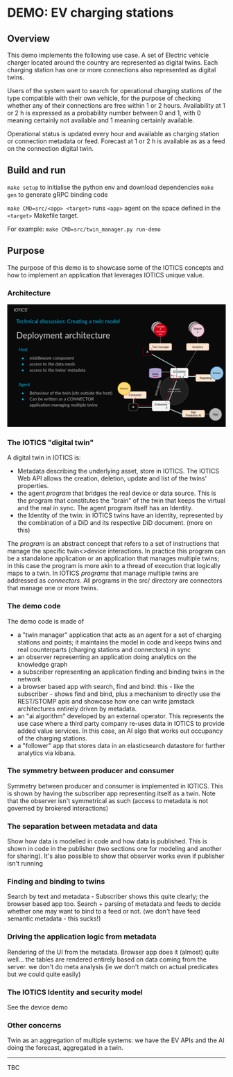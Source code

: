 # DEMO: EV charging stations

## Overview

This demo implements the following use case. A set of Electric vehicle charger located around the country are represented as digital twins.
Each charging station has one or more connections also represented as digital twins.

Users of the system want to search for operational charging stations of the type compatible with their own vehicle, for the purpose of checking whether any of their connections are free within 1 or 2 hours. Availability at 1 or 2 h is expressed as a probability number between 0 and 1, with 0 meaning certainly not available and 1 meaning certainly available.

Operational status is updated every hour and available as charging station or connection metadata or feed. Forecast at 1 or 2 h is available as as a feed on the connection digital twin.

## Build and run

`make setup` to initialise the python env and download dependencies
`make gen` to generate gRPC binding code

`make CMD=src/<app> <target>` runs `<app>` agent on the space defined in the `<target>` Makefile target.

For example: `make CMD=src/twin_manager.py run-demo`

## Purpose

The purpose of this demo is to showcase some of the IOTICS concepts and how to implement an application that leverages IOTICS unique value.

### Architecture

![Architecture](https://github.com/Iotic-Labs/iotics-ev-demo/blob/import/architecture.png?raw=true)

### The IOTICS "digital twin"

A digital twin in IOTICS is:

- Metadata describing the underlying asset, store in IOTICS. The IOTICS Web API allows the creation, deletion, update and list of the twins' properties.
- the agent _program_ that bridges the real device or data source. This is the program that constitutes the "brain" of the twin that keeps the virtual and the real in sync. The agent program itself has an Identity.
- the Identity of the twin: in IOTICS twins have an identity, represented by the combination of a DiD and its respective DiD document. (more on this)

The _program_ is an abstract concept that refers to a set of instructions that manage the specific twin<>device interactions. In practice this program can be a standalone application or an application that manages multiple twins; in this case the program is more akin to a thread of execution that logically maps to a twin.
In IOTICS _programs_ that manage multiple twins are addressed as _connectors_. All programs in the src/ directory are connectors that manage one or more twins.

### The demo code

The demo code is made of

- a "twin manager" application that acts as an agent for a set of charging stations and points; it maintains the model in code and keeps twins and real counterparts (charging stations and connectors) in sync
- an observer representing an application doing analytics on the knowledge graph
- a subscriber representing an application finding and binding twins in the network
- a browser based app with search, find and bind: this - like the subscriber - shows find and bind, plus a mechanism to directly use the REST/STOMP apis and showcase how one can write jamstack architectures entirely driven by metadata.
- an "ai algorithm" developed by an external operator. This represents the use case where a third party company re-uses data in IOTICS to provide added value services. In this case, an AI algo that works out occupancy of the charging stations.
- a "follower" app that stores data in an elasticsearch datastore for further analytics via kibana.


### The symmetry between producer and consumer

Symmetry between producer and consumer is implemented in IOTICS. This is shown by having the subscriber app representing itself as a twin.
Note that the observer isn't symmetrical as such (access to metadata is not governed by brokered interactions)

### The separation between metadata and data

Show how data is modelled in code and how data is published. This is shown in code in the publisher (two sections one for modeling and another for sharing). It's also possible to show that observer works even if publisher isn't running

### Finding and binding to twins

Search by text and metadata - Subscriber shows this quite clearly; the browser based app too. Search + parsing of metadata and feeds to decide whether one may want to bind to a feed or not. (we don't have feed semantic metadata - this sucks!)

### Driving the application logic from metadata

Rendering of the UI from the metadata. Browser app does it (almost) quite well... the tables are rendered entirely based on data coming from the server. we don't do meta analysis (ie we don't match on actual predicates but we could quite easily)

### The IOTICS Identity and security model

See the device demo

### Other concerns

Twin as an aggregation of multiple systems: we have the EV APIs and the AI doing the forecast, aggregated in a twin.

---

TBC